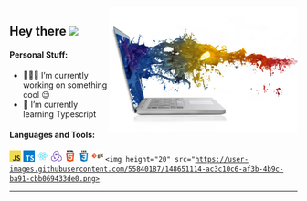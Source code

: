 <img align="right" width="330" src="https://github.com/Ivanv3lkov/Ivanv3lkov/blob/main/Media/media.png?raw=true"/>

## Hey there <img src="https://media.giphy.com/media/hvRJCLFzcasrR4ia7z/giphy.gif" width="25px">
 
  #### **Personal Stuff:**

- 👨🏽‍💻 I’m currently working on something cool 😉
- 🌱 I’m currently learning Typescript

#### **Languages and Tools:**

<code><img height="20" src="https://raw.githubusercontent.com/github/explore/80688e429a7d4ef2fca1e82350fe8e3517d3494d/topics/javascript/javascript.png"></code>
<code><img height="20" src="https://raw.githubusercontent.com/github/explore/80688e429a7d4ef2fca1e82350fe8e3517d3494d/topics/typescript/typescript.png"></code>
<code><img height="20" src="https://raw.githubusercontent.com/github/explore/80688e429a7d4ef2fca1e82350fe8e3517d3494d/topics/react/react.png"></code>
<code><img height="20" src="https://raw.githubusercontent.com/github/explore/80688e429a7d4ef2fca1e82350fe8e3517d3494d/topics/redux/redux.png"></code>
<code><img height="20" src="https://raw.githubusercontent.com/github/explore/80688e429a7d4ef2fca1e82350fe8e3517d3494d/topics/html/html.png"></code>
<code><img height="20" src="https://raw.githubusercontent.com/github/explore/80688e429a7d4ef2fca1e82350fe8e3517d3494d/topics/css/css.png"></code>
<code><img height="20" src="https://raw.githubusercontent.com/github/explore/80688e429a7d4ef2fca1e82350fe8e3517d3494d/topics/git/git.png"></code>
<code><img height="20" src="https://user-images.githubusercontent.com/55840187/148651114-ac3c10c6-af3b-4b9c-ba91-cbb069433de0.png></code>
* * *
